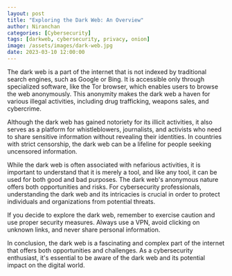 ```yaml
---
layout: post
title: "Exploring the Dark Web: An Overview"
author: Niranchan
categories: [Cybersecurity]
tags: [darkweb, cybersecurity, privacy, onion]
image: /assets/images/dark-web.jpg
date: 2023-03-10 12:00:00
---
```


The dark web is a part of the internet that is not indexed by traditional search engines, such as Google or Bing. It is accessible only through specialized software, like the Tor browser, which enables users to browse the web anonymously. This anonymity makes the dark web a haven for various illegal activities, including drug trafficking, weapons sales, and cybercrime.

Although the dark web has gained notoriety for its illicit activities, it also serves as a platform for whistleblowers, journalists, and activists who need to share sensitive information without revealing their identities. In countries with strict censorship, the dark web can be a lifeline for people seeking uncensored information.

While the dark web is often associated with nefarious activities, it is important to understand that it is merely a tool, and like any tool, it can be used for both good and bad purposes. The dark web's anonymous nature offers both opportunities and risks. For cybersecurity professionals, understanding the dark web and its intricacies is crucial in order to protect individuals and organizations from potential threats.

If you decide to explore the dark web, remember to exercise caution and use proper security measures. Always use a VPN, avoid clicking on unknown links, and never share personal information.

In conclusion, the dark web is a fascinating and complex part of the internet that offers both opportunities and challenges. As a cybersecurity enthusiast, it's essential to be aware of the dark web and its potential impact on the digital world.
